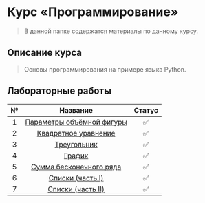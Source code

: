 # Курс «Программирование»

> В данной папке содержатся материалы по данному курсу.

## Описание курса

> Основы программирования на примере языка Python.

## Лабораторные работы

| № |                                                         Название                                                         |  Статус   | 
|:-:|:------------------------------------------------------------------------------------------------------------------------:|:---------:|
| 1 | [Параметры объёмной фигуры](https://github.com/Kori-Tamashi/bmstu/tree/first_semester/first_semester/programming/lab_01) |    ✅    | 
| 2 |   [Квадратное уравнение](https://github.com/Kori-Tamashi/bmstu/tree/first_semester/first_semester/programming/lab_02)    |    ✅    | 
| 3 |        [Треугольник](https://github.com/Kori-Tamashi/bmstu/tree/first_semester/first_semester/programming/lab_03)        |    ✅    | 
| 4 |          [График](https://github.com/Kori-Tamashi/bmstu/tree/first_semester/first_semester/programming/lab_04)           |    ✅    |
| 5 |  [Сумма бесконечного ряда](https://github.com/Kori-Tamashi/bmstu/tree/first_semester/first_semester/programming/lab_05)  |    ✅    |
| 6 |  [Cписки (часть I)](https://github.com/Kori-Tamashi/bmstu/tree/first_semester/first_semester/programming/lab_06)         |    ✅    |
| 7 |  [Cписки (часть II)](https://github.com/Kori-Tamashi/bmstu/tree/first_semester/first_semester/programming/lab_07)        |    ✅    |
